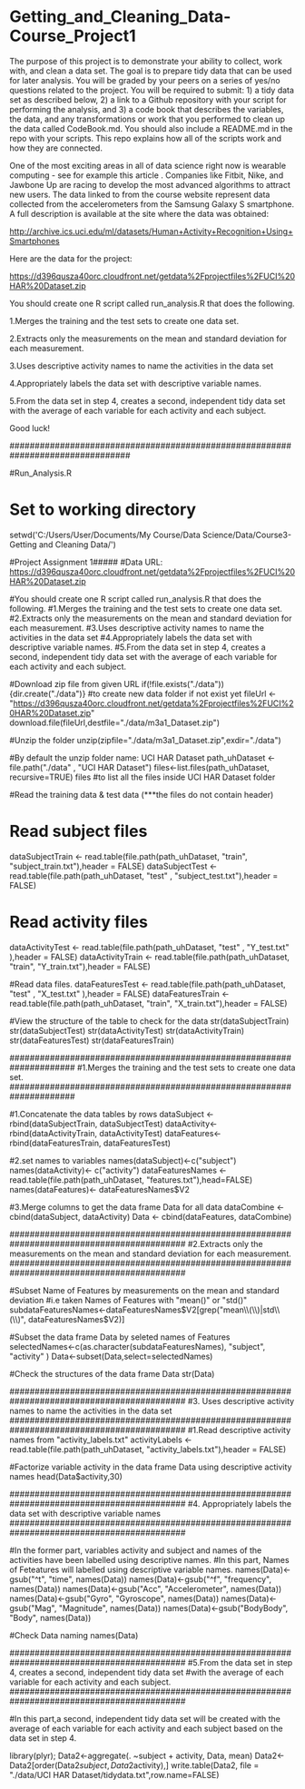# Getting_and_Cleaning_Data-Course_Project1
The purpose of this project is to demonstrate your ability to collect, work with, and clean a data set. The goal is to prepare tidy data that can be used for later analysis. You will be graded by your peers on a series of yes/no questions related to the project. You will be required to submit: 1) a tidy data set as described below, 2) a link to a Github repository with your script for performing the analysis, and 3) a code book that describes the variables, the data, and any transformations or work that you performed to clean up the data called CodeBook.md. You should also include a README.md in the repo with your scripts. This repo explains how all of the scripts work and how they are connected.  

One of the most exciting areas in all of data science right now is wearable computing - see for example  this article . Companies like Fitbit, Nike, and Jawbone Up are racing to develop the most advanced algorithms to attract new users. The data linked to from the course website represent data collected from the accelerometers from the Samsung Galaxy S smartphone. A full description is available at the site where the data was obtained: 

http://archive.ics.uci.edu/ml/datasets/Human+Activity+Recognition+Using+Smartphones 

Here are the data for the project: 

https://d396qusza40orc.cloudfront.net/getdata%2Fprojectfiles%2FUCI%20HAR%20Dataset.zip 

 
You should create one R script called run_analysis.R that does the following. 

1.Merges the training and the test sets to create one data set.

2.Extracts only the measurements on the mean and standard deviation for each measurement. 

3.Uses descriptive activity names to name the activities in the data set

4.Appropriately labels the data set with descriptive variable names.

5.From the data set in step 4, creates a second, independent tidy data set with the average of each variable for each activity and each subject.

Good luck!

################################################################################

#Run_Analysis.R

# Set to working directory
setwd('C:/Users/User/Documents/My Course/Data Science/Data/Course3-Getting and Cleaning Data/')

#Project Assignment 1#####
#Data URL: https://d396qusza40orc.cloudfront.net/getdata%2Fprojectfiles%2FUCI%20HAR%20Dataset.zip 

#You should create one R script called run_analysis.R that does the following. 
#1.Merges the training and the test sets to create one data set.
#2.Extracts only the measurements on the mean and standard deviation for each measurement. 
#3.Uses descriptive activity names to name the activities in the data set
#4.Appropriately labels the data set with descriptive variable names. 
#5.From the data set in step 4, creates a second, independent tidy data set with the average of each variable for each activity and each subject.

#Download zip file from given URL
if(!file.exists("./data")){dir.create("./data")} #to create new data folder if not exist yet
fileUrl <- "https://d396qusza40orc.cloudfront.net/getdata%2Fprojectfiles%2FUCI%20HAR%20Dataset.zip"
download.file(fileUrl,destfile="./data/m3a1_Dataset.zip")

#Unzip the folder
unzip(zipfile="./data/m3a1_Dataset.zip",exdir="./data")

#By default the unzip folder name: UCI HAR Dataset
path_uhDataset <- file.path("./data" , "UCI HAR Dataset")
files<-list.files(path_uhDataset, recursive=TRUE)
files #to list all the files inside UCI HAR Dataset folder


#Read the training data & test data (***the files do not contain header)
# Read subject files
dataSubjectTrain <- read.table(file.path(path_uhDataset, "train", "subject_train.txt"),header = FALSE)
dataSubjectTest  <- read.table(file.path(path_uhDataset, "test" , "subject_test.txt"),header = FALSE)

# Read activity files
dataActivityTest  <- read.table(file.path(path_uhDataset, "test" , "Y_test.txt" ),header = FALSE)
dataActivityTrain <- read.table(file.path(path_uhDataset, "train", "Y_train.txt"),header = FALSE)

#Read data files.
dataFeaturesTest  <- read.table(file.path(path_uhDataset, "test" , "X_test.txt" ),header = FALSE)
dataFeaturesTrain <- read.table(file.path(path_uhDataset, "train", "X_train.txt"),header = FALSE)

#View the structure of the table to check for the data
str(dataSubjectTrain)
str(dataSubjectTest)
str(dataActivityTest)
str(dataActivityTrain)
str(dataFeaturesTest)
str(dataFeaturesTrain)

#####################################################################
#1.Merges the training and the test sets to create one data set.
#####################################################################

#1.Concatenate the data tables by rows
dataSubject <- rbind(dataSubjectTrain, dataSubjectTest)
dataActivity<- rbind(dataActivityTrain, dataActivityTest)
dataFeatures<- rbind(dataFeaturesTrain, dataFeaturesTest)

#2.set names to variables
names(dataSubject)<-c("subject")
names(dataActivity)<- c("activity")
dataFeaturesNames <- read.table(file.path(path_uhDataset, "features.txt"),head=FALSE)
names(dataFeatures)<- dataFeaturesNames$V2

#3.Merge columns to get the data frame Data for all data
dataCombine <- cbind(dataSubject, dataActivity)
Data <- cbind(dataFeatures, dataCombine)

###########################################################################################
#2.Extracts only the measurements on the mean and standard deviation for each measurement.
###########################################################################################

#Subset Name of Features by measurements on the mean and standard deviation
#i.e taken Names of Features with "mean()" or "std()"
subdataFeaturesNames<-dataFeaturesNames$V2[grep("mean\\(\\)|std\\(\\)", dataFeaturesNames$V2)]

#Subset the data frame Data by seleted names of Features
selectedNames<-c(as.character(subdataFeaturesNames), "subject", "activity" )
Data<-subset(Data,select=selectedNames)

#Check the structures of the data frame Data
str(Data)

###########################################################################################
#3. Uses descriptive activity names to name the activities in the data set
###########################################################################################
#1.Read descriptive activity names from "activity_labels.txt"
activityLabels <- read.table(file.path(path_uhDataset, "activity_labels.txt"),header = FALSE)

#Factorize variable activity in the data frame Data using descriptive activity names
head(Data$activity,30)

###########################################################################################
#4. Appropriately labels the data set with descriptive variable names
###########################################################################################

#In the former part, variables activity and subject and names of the activities have been labelled using descriptive names.
#In this part, Names of Feteatures will labelled using descriptive variable names.
names(Data)<-gsub("^t", "time", names(Data))
names(Data)<-gsub("^f", "frequency", names(Data))
names(Data)<-gsub("Acc", "Accelerometer", names(Data))
names(Data)<-gsub("Gyro", "Gyroscope", names(Data))
names(Data)<-gsub("Mag", "Magnitude", names(Data))
names(Data)<-gsub("BodyBody", "Body", names(Data))

#Check Data naming
names(Data)

###########################################################################################
#5.From the data set in step 4, creates a second, independent tidy data set 
#with the average of each variable for each activity and each subject.
###########################################################################################

#In this part,a second, independent tidy data set will be created with the average of each variable for each activity and each subject based on the data set in step 4.

library(plyr);
Data2<-aggregate(. ~subject + activity, Data, mean)
Data2<-Data2[order(Data2$subject,Data2$activity),]
write.table(Data2, file = "./data/UCI HAR Dataset/tidydata.txt",row.name=FALSE)

